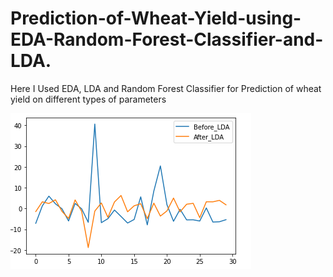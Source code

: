 # Prediction-of-Wheat-Yield-using-EDA-Random-Forest-Classifier-and-LDA.
Here I Used EDA, LDA and Random Forest Classifier for Prediction of wheat yield on different types of parameters

![](Graphs/Line%20Graph.png)
